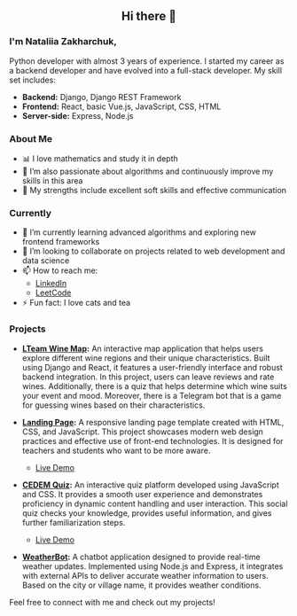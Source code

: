 <h2 align="center">Hi there 👋</h2>

### I'm Nataliia Zakharchuk,
Python developer with almost 3 years of experience. I started my career as a backend developer and have evolved into a full-stack developer. My skill set includes:

- **Backend:** Django, Django REST Framework
- **Frontend:** React, basic Vue.js, JavaScript, CSS, HTML
- **Server-side:** Express, Node.js

### About Me
- 📊 I love mathematics and study it in depth
- 🔢 I’m also passionate about algorithms and continuously improve my skills in this area
- 💬 My strengths include excellent soft skills and effective communication

### Currently
- 🌱 I’m currently learning advanced algorithms and exploring new frontend frameworks
- 👯 I’m looking to collaborate on projects related to web development and data science
- 📫 How to reach me:
    - [LinkedIn](https://www.linkedin.com/in/nataliia-zakharchuk-4616251a5/)
    - [LeetCode](https://leetcode.com/u/Nattalli/)
- ⚡ Fun fact: I love cats and tea

### Projects

- **[LTeam Wine Map](https://github.com/Nattalli/lteam-wine-map):** An interactive map application that helps users explore different wine regions and their unique characteristics. Built using Django and React, it features a user-friendly interface and robust backend integration. In this project, users can leave reviews and rate wines. Additionally, there is a quiz that helps determine which wine suits your event and mood. Moreover, there is a Telegram bot that is a game for guessing wines based on their characteristics.
    
- **[Landing Page](https://github.com/Nattalli/landing-page.github.io):** A responsive landing page template created with HTML, CSS, and JavaScript. This project showcases modern web design practices and effective use of front-end technologies. It is designed for teachers and students who want to be more aware.
  - [Live Demo](https://nattalli.github.io/landing-page.github.io/)

- **[CEDEM Quiz](https://github.com/Nattalli/cedem.quiz.github.io):** An interactive quiz platform developed using JavaScript and CSS. It provides a smooth user experience and demonstrates proficiency in dynamic content handling and user interaction. This social quiz checks your knowledge, provides useful information, and gives further familiarization steps.
  - [Live Demo](https://nattalli.github.io/cedem.quiz.github.io/)

- **[WeatherBot](https://github.com/Nattalli/WeatherBot):** A chatbot application designed to provide real-time weather updates. Implemented using Node.js and Express, it integrates with external APIs to deliver accurate weather information to users. Based on the city or village name, it provides weather conditions.

Feel free to connect with me and check out my projects!
